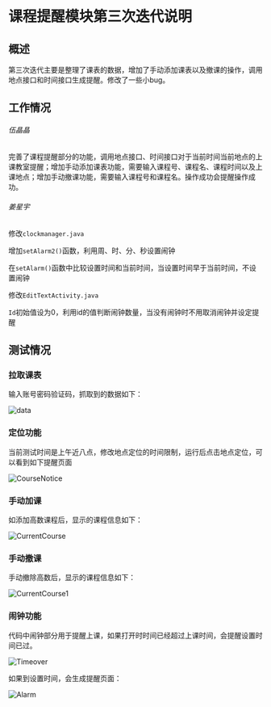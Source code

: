 # 课程提醒模块第三次迭代说明

## 概述

第三次迭代主要是整理了课表的数据，增加了手动添加课表以及撤课的操作，调用地点接口和时间接口生成提醒。修改了一些小bug。

## 工作情况

###### 伍晶晶

完善了课程提醒部分的功能，调用地点接口、时间接口对于当前时间当前地点的上课教室提醒；增加手动添加课表功能，需要输入课程号、课程名、课程时间以及上课地点；增加手动撤课功能，需要输入课程号和课程名。操作成功会提醒操作成功。

###### 姜星宇

修改`clockmanager.java`

增加`setAlarm2()`函数，利用周、时、分、秒设置闹钟

在`setAlarm()`函数中比较设置时间和当前时间，当设置时间早于当前时间，不设置闹钟

修改`EditTextActivity.java`

`Id`初始值设为0，利用id的值判断闹钟数量，当没有闹钟时不用取消闹钟并设定提醒

## 测试情况

### 拉取课表

输入账号密码验证码，抓取到的数据如下：

![data](./img/data.png)

### 定位功能

当前测试时间是上午近八点，修改地点定位的时间限制，运行后点击地点定位，可以看到如下提醒页面

![CourseNotice](./img/CourseNotice.jpg)

### 手动加课

如添加高数课程后，显示的课程信息如下：

![CurrentCourse](./img/CurrentCourse.png)

### 手动撤课



手动撤除高数后，显示的课程信息如下：

![CurrentCourse1](./img/CurrentCourse1.png)

### 闹钟功能

代码中闹钟部分用于提醒上课，如果打开时时间已经超过上课时间，会提醒设置时间已过。

![Timeover](./img/Timeover.jpg)

如果到设置时间，会生成提醒页面：

![Alarm](./img/Alarm.jpg)
